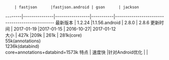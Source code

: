         | fastjson      |fastjson.android | gson      | jackson
--------|---------------|-----------------|-----------|------------------------------------------------
最新版本 | 1.2.24         |1.1.56.android   | 2.8.0    | 2.8.6
更新时间 | 2017-01-19     |2017-01-15      | 2016-10-27| 2017-01-12      
大小     | 427k          |209k             | 261k     | 281k(core)<br>55k(annotations)<br>1236k(databind)<br>core+annotations+databind=1573k
特点    | 速度快          |针对Android优化   |          |